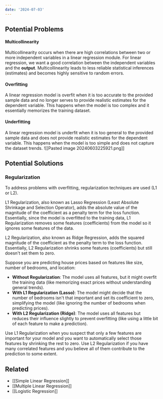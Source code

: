 ```yaml
---
date: '2024-07-03'
---
```


## Potential Problems

#### Multicollinearity
Multicollinearity occurs when there are high correlations between two or more independent variables in a linear regression module. For linear regression, we want a good correlation between the independent variables and the **output**. Multicollinearity leads to less reliable statistical inferences (estimates) and becomes highly sensitive to random errors.
#### Overfitting
A linear regression model is overfit when it is too accurate to the provided sample data and no longer serves to provide realistic estimates for the dependent variable. This happens when the model is too complex and it essentially memorizes the training dataset.
#### Underfitting
A linear regression model is underfit when it is too general to the provided sample data and does not provide realistic estimates for the dependent variable. This happens when the model is too simple and does not capture the dataset trends.
![[Pasted image 20240603225921.png]]

## Potential Solutions
### Regularization
To address problems with overfitting, regularization techniques are used (L1 or L2).

L1 Regularization, also known as <span class="highlight">Lasso Regression</span> (Least Absolute Shrinkage and Selection Operator), adds the absolute value of the magnitude of the coefficient as a penalty term for the loss function. Essentially, since the model is overfitted to the training data, L1 Regularization removes some features (coefficients) from the model so it ignores some features of the data.

L2 Regularization, also known as <span class="highlight">Ridge Regression</span>, adds the squared magnitude of the coefficient as the penalty term to the loss function. Essentially, L2 Regularization shrinks some features (coefficients) but still doesn't set them to zero.

Suppose you are predicting house prices based on features like size, number of bedrooms, and location:
- **Without Regularization**: The model uses all features, but it might overfit the training data (like memorizing exact prices without understanding general trends).
- **With L1 Regularization (Lasso)**: The model might decide that the number of bedrooms isn't that important and set its coefficient to zero, simplifying the model (like ignoring the number of bedrooms when predicting prices).
- **With L2 Regularization (Ridge)**: The model uses all features but reduces their influence slightly to prevent overfitting (like using a little bit of each feature to make a prediction).

Use L1 Regularization when you suspect that only a few features are important for your model and you want to automatically select those features by shrinking the rest to zero. Use L2 Regularization if you have many correlated features and you believe all of them contribute to the prediction to some extent.

## Related
- [[Simple Linear Regression]]
- [[Multiple Linear Regression]]
- [[Logistic Regression]]